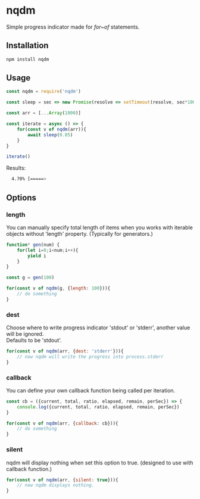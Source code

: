 # nqdm
Simple progress indicator made for *for~of* statements.

## Installation

```sh
npm install nqdm
```

## Usage

```js
const nqdm = require('nqdm')

const sleep = sec => new Promise(resolve => setTimeout(resolve, sec*1000))

const arr = [...Array(1000)]

const iterate = async () => {
	for(const v of nqdm(arr)){
		await sleep(0.05)
	}
}

iterate()
```

Results:

```sh
  4.70% [=====>                                                                  ] 00:00:04 00:01:37 [19.72 iter/sec]
```

## Options

### length

You can manually specify total length of items when you works with iterable objects without 'length' property. (Typically for generators.)

```js
function* gen(num) {
	for(let i=0;i<num;i++){
		yield i
	}
}

const g = gen(100)

for(const v of nqdm(g, {length: 100})){
	// do something
}
```

### dest

Choose where to write progress indicator 'stdout' or 'stderr', another value will be ignored.  
Defaults to be 'stdout'.

```js
for(const v of nqdm(arr, {dest: 'stderr'})){
	// now nqdm will write the progress into process.stderr
}
```

### callback

You can define your own callback function being called per iteration.

```js
const cb = ({current, total, ratio, elapsed, remain, perSec}) => {
	console.log({current, total, ratio, elapsed, remain, perSec})
}

for(const v of nqdm(arr, {callback: cb})){
	// do something
}

```

### silent

nqdm will display nothing when set this option to true. (designed to use with callback function.)

```js
for(const v of nqdm(arr, {silent: true})){
	// now nqdm displays nothing.
}
```